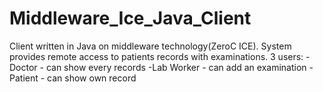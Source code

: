 # Middleware_Ice_Java_Client
Client written in Java on middleware technology(ZeroC ICE).
System provides remote access to patients records with examinations. 
3 users: 
  -Doctor - can show every records
  -Lab Worker - can add an examination
  -Patient - can show own record
